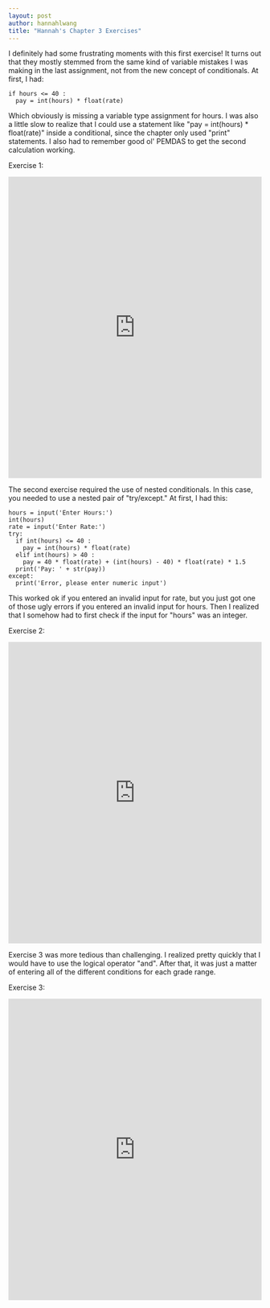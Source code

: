 ```yaml
---
layout: post
author: hannahlwang
title: "Hannah's Chapter 3 Exercises"
---
```


I definitely had some frustrating moments with this first exercise! It turns out that they mostly stemmed from the same kind of variable mistakes I was making in the last assignment, not from the new concept of conditionals. At first, I had:
```
if hours <= 40 :
  pay = int(hours) * float(rate)
```
Which obviously is missing a variable type assignment for hours. I was also a little slow to realize that I could use a statement like "pay = int(hours) * float(rate)" inside a conditional, since the chapter only used "print" statements. I also had to remember good ol' PEMDAS to get the second calculation working.

Exercise 1:
<iframe src="https://trinket.io/embed/python/61c4af4016" width="100%" height="600" frameborder="0" marginwidth="0" marginheight="0" allowfullscreen></iframe>

The second exercise required the use of nested conditionals. In this case, you needed to use a nested pair of "try/except." At first, I had this:
```
hours = input('Enter Hours:')
int(hours)
rate = input('Enter Rate:')
try:
  if int(hours) <= 40 :
    pay = int(hours) * float(rate)
  elif int(hours) > 40 :
    pay = 40 * float(rate) + (int(hours) - 40) * float(rate) * 1.5
  print('Pay: ' + str(pay))
except:
  print('Error, please enter numeric input')
```
This worked ok if you entered an invalid input for rate, but you just got one of those ugly errors if you entered an invalid input for hours. Then I realized that I somehow had to first check if the input for "hours" was an integer. 

Exercise 2:
<iframe src="https://trinket.io/embed/python/2b8c91119b" width="100%" height="600" frameborder="0" marginwidth="0" marginheight="0" allowfullscreen></iframe>

Exercise 3 was more tedious than challenging. I realized pretty quickly that I would have to use the logical operator "and". After that, it was just a matter of entering all of the different conditions for each grade range.

Exercise 3:
<iframe src="https://trinket.io/embed/python/360a863dcf" width="100%" height="600" frameborder="0" marginwidth="0" marginheight="0" allowfullscreen></iframe>
